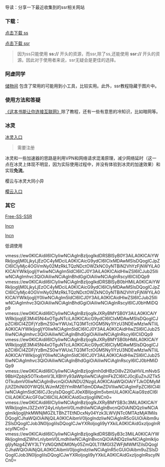 导读：分享一下最近收集到的ssr相关网站

### 下载：

[点击下载 ss](https://github.com/shadowsocks/shadowsocks-windows/releases)

[点击下载 ssr](https://github.com/shadowsocksrr/shadowsocksr-csharp/releases)

> 因为ss只能使用 **ss://** 开头的资源，而ssr,除了ss,还能使用 **ssr://** 开头的资源。因此对于使用者来说，ssr无疑会是更佳的选择。

### 阿虚同学

[储物间](http://kyon945.ys168.com/)  包含了常用的可能用到小工具，比较实用。此外，ssr教程隐藏于图片中。

### 使用方法和答疑

[《这本书能让你连接互联网》](http://loremwalker.github.io/fq-book)除了教程，还有一些有意思的冷知识，比如暗网等。

### 冰灵

[冰灵入口](http://www.bssr.vip/user) 

> 需要注册

冰灵和一些加速器的思路是利用VPN和网络请求混淆原理，减少网络延时（这一点在冰灵上体现不明显，因为实际使用过程中，并没有体验到冰灵的加速效果）和实现**免流**。

樱云与冰灵大同小异

[樱云入口](https://yingyun.me/user) 


### 其它

[Free-SS-SSR](https://github.com/dxxzst/Free-SS-SSR)

[lncn](https://lncn.org/)

[lncn](http://nulastudio.org/Freedom/)

低调使用 

vmess://ew0KICAidiI6ICIyIiwNCiAgInBzIjogIkdDRSBISyB0Y3AiLA0KICAiYWRkIjogIjM0LjkyLjEzOC4yMDciLA0KICAicG9ydCI6ICIxMDAwMSIsDQogICJpZCI6ICIyMjc4OGVmNy02MzRkLTQzNDctOWZkNC0yNTBiN2VhYzFjNWYiLA0KICAiYWlkIjogIjYwIiwNCiAgIm5ldCI6ICJ0Y3AiLA0KICAidHlwZSI6ICJub25lIiwNCiAgImhvc3QiOiAiIiwNCiAgInBhdGgiOiAiIiwNCiAgInRscyI6ICIiDQp9
vmess://ew0KICAidiI6ICIyIiwNCiAgInBzIjogIkdDRSBISyB0bHMiLA0KICAiYWRkIjogIjM0LjkyLjEzOC4yMDciLA0KICAicG9ydCI6ICIyMDAwMSIsDQogICJpZCI6ICIyMjc4OGVmNy02MzRkLTQzNDctOWZkNC0yNTBiN2VhYzFjNWYiLA0KICAiYWlkIjogIjY0IiwNCiAgIm5ldCI6ICJ0Y3AiLA0KICAidHlwZSI6ICJub25lIiwNCiAgImhvc3QiOiAiIiwNCiAgInBhdGgiOiAiIiwNCiAgInRscyI6ICJ0bHMiDQp9
vmess://ew0KICAidiI6ICIyIiwNCiAgInBzIjogIkJXRyBMYSB0Y3AiLA0KICAiYWRkIjogIjE3Mi45Ni4xOTguNTciLA0KICAicG9ydCI6ICIxMDAwMSIsDQogICJpZCI6ICI4ZDFjYzBmZS0wYWUxLTQ3MTctOGM5Ny1lYzU3NDEwMzIwNTIiLA0KICAiYWlkIjogIjY0IiwNCiAgIm5ldCI6ICJ0Y3AiLA0KICAidHlwZSI6ICJub25lIiwNCiAgImhvc3QiOiAiIiwNCiAgInBhdGgiOiAiIiwNCiAgInRscyI6ICIiDQp9
vmess://ew0KICAidiI6ICIyIiwNCiAgInBzIjogIkJXRyBMYSB0bHMiLA0KICAiYWRkIjogIjE3Mi45Ni4xOTguNTciLA0KICAicG9ydCI6ICIyMDAwMSIsDQogICJpZCI6ICI4ZDFjYzBmZS0wYWUxLTQ3MTctOGM5Ny1lYzU3NDEwMzIwNTIiLA0KICAiYWlkIjogIjY0IiwNCiAgIm5ldCI6ICJ0Y3AiLA0KICAidHlwZSI6ICJub25lIiwNCiAgImhvc3QiOiAiIiwNCiAgInBhdGgiOiAiIiwNCiAgInRscyI6ICJ0bHMiDQp9
vmess://ew0KICAidiI6ICIyIiwNCiAgInBzIjogImh0dHBzOi8vZ2l0aHViLmNvbS9BbHZpbjk5OTkvbmV3LXBhYy93aWtpIiwNCiAgImFkZCI6ICJ0cjEuZnJlZTk5OTkubmV0IiwNCiAgInBvcnQiOiAiNDU2NzgiLA0KICAiaWQiOiAiYTJkODMyMjUtZDhiNi00YWQ5LWJmM2EtYmRhMTdmODAwZDVlIiwNCiAgImFpZCI6ICI4IiwNCiAgIm5ldCI6ICJ3cyIsDQogICJ0eXBlIjogIm5vbmUiLA0KICAiaG9zdCI6ICIiLA0KICAicGF0aCI6ICIiLA0KICAidGxzIjogIiINCn0=
vmess://ew0KICAidiI6ICIyIiwNCiAgInBzIjogIkJXRyBMYSB3c3MiLA0KICAiYWRkIjogImJ3Z2xhY24yLnIybmV0LmdhIiwNCiAgInBvcnQiOiAiNDQzIiwNCiAgImlkIjogIjhkMWNjMGZlLTBhZTEtNDcxNy04Yzk3LWVjNTc0MTAzMjA1MiIsDQogICJhaWQiOiAiNjQiLA0KICAibmV0IjogIndzIiwNCiAgInR5cGUiOiAibm9uZSIsDQogICJob3N0IjogIiIsDQogICJwYXRoIjogIi9yYXkiLA0KICAidGxzIjogInRscyINCn0=
vmess://ew0KICAidiI6ICIyIiwNCiAgInBzIjogIkdDRSBISyB3c3MiLA0KICAiYWRkIjogImdjZWhrLnIybmV0LmdhIiwNCiAgInBvcnQiOiAiNDQzIiwNCiAgImlkIjogIjIyNzg4ZWY3LTYzNGQtNDM0Ny05ZmQ0LTI1MGI3ZWFjMWM1ZiIsDQogICJhaWQiOiAiNjQiLA0KICAibmV0IjogIndzIiwNCiAgInR5cGUiOiAibm9uZSIsDQogICJob3N0IjogIiIsDQogICJwYXRoIjogIi9yYXkiLA0KICAidGxzIjogInRscyINCn0=



